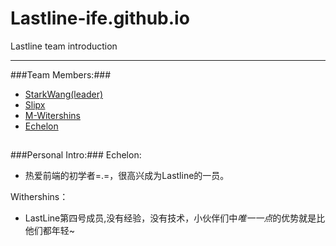 # Lastline-ife.github.io
Lastline team introduction

---

###Team Members:###
 - [StarkWang(leader)](https://github.com/starkwang)
 - [Slipx](https://github.com/slipx)
 - [M-Witershins](https://github.com/M-Withershins)
 - [Echelon](https://github.com/mhearttzw)

##
###Personal Intro:###
 Echelon:
  
 * 热爱前端的初学者=.=，很高兴成为Lastline的一员。   
 

 Withershins：

 * LastLine第四号成员,没有经验，没有技术，小伙伴们中*唯一一点*的优势就是比他们都年轻~
 
